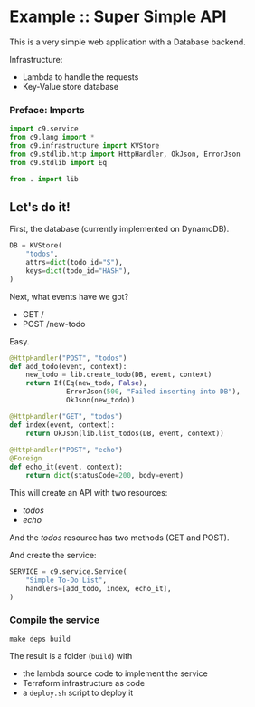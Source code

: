 # Example :: Super Simple API

This is a very simple web application with a Database backend.

Infrastructure:
- Lambda to handle the requests
- Key-Value store database


### Preface: Imports

```python tangle:service.py
import c9.service
from c9.lang import *
from c9.infrastructure import KVStore
from c9.stdlib.http import HttpHandler, OkJson, ErrorJson
from c9.stdlib import Eq

from . import lib
```

## Let's do it!

First, the database (currently implemented on DynamoDB).

```python tangle:service.py
DB = KVStore(
    "todos",
    attrs=dict(todo_id="S"),
    keys=dict(todo_id="HASH"),
)
```

Next, what events have we got?
- GET /
- POST /new-todo

Easy.

```python tangle:service.py
@HttpHandler("POST", "todos")
def add_todo(event, context):
    new_todo = lib.create_todo(DB, event, context)
    return If(Eq(new_todo, False),
              ErrorJson(500, "Failed inserting into DB"),
              OkJson(new_todo))

@HttpHandler("GET", "todos")
def index(event, context):
    return OkJson(lib.list_todos(DB, event, context))
    
@HttpHandler("POST", "echo")
@Foreign
def echo_it(event, context):
    return dict(statusCode=200, body=event)
```

This will create an API with two resources:
- *todos*
- *echo*

And the *todos* resource has two methods (GET and POST).

And create the service:

```python tangle:service.py
SERVICE = c9.service.Service(
    "Simple To-Do List",
    handlers=[add_todo, index, echo_it],
)
```

### Compile the service

```shell
make deps build
```

The result is a folder (`build`) with
- the lambda source code to implement the service
- Terraform infrastructure as code
- a `deploy.sh` script to deploy it

